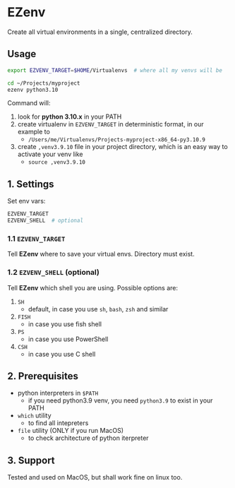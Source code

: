 # EZenv

Create all virtual environments in a single, centralized directory.

## Usage

```sh
export EZVENV_TARGET=$HOME/Virtualenvs  # where all my venvs will be

cd ~/Projects/myproject
ezenv python3.10
```

Command will:

1. look for **python 3.10.x** in your PATH
1. create virtualenv in `EZVENV_TARGET` in deterministic format, in our example to
    - `/Users/me/Virtualenvs/Projects-myproject-x86_64-py3.10.9`
1. create `,venv3.9.10` file in your project directory, which is an easy way to activate your venv like
    - `source ,venv3.9.10`

## 1. Settings

Set env vars:

```sh
EZVENV_TARGET
EZVENV_SHELL  # optional
```

### 1.1 `EZVENV_TARGET`

Tell **EZenv** where to save your virtual envs. Directory must exist.

### 1.2 `EZVENV_SHELL` (optional)

Tell **EZenv** which shell you are using. Possible options are:

1. `SH`
    - default, in case you use `sh`, `bash`, `zsh` and similar
1. `FISH`
    - in case you use fish shell
1. `PS`
    - in case you use PowerShell
1. `CSH`
    - in case you use C shell

## 2. Prerequisites

- python interpreters in `$PATH`
    - if you need python3.9 venv, you need `python3.9` to exist in your PATH
- `which` utility
    - to find all intepreters
- `file` utility (ONLY if you run MacOS)
    - to check architecture of python iterpreter

## 3. Support

Tested and used on MacOS, but shall work fine on linux too.
